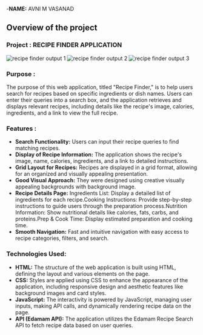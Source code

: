 -**NAME:** AVNI M VASANAD



## Overview of the project

### Project : RECIPE FINDER APPLICATION

![recipe finder output 1](https://github.com/user-attachments/assets/808b9b31-dbae-45c6-95e6-8e1922247ebe)
![recipe finder output 2](https://github.com/user-attachments/assets/e37f7a4d-dfc9-418a-9cfb-1272971f7882)
![recipe finder output 3](https://github.com/user-attachments/assets/a37a667b-24e8-4a39-a0d9-ae2154c6ead4)



### Purpose :
The purpose of this web application, titled "Recipe Finder," is to help users search for recipes based on specific ingredients or dish names. Users can enter their queries into a search box, and the application retrieves and displays relevant recipes, including details like the recipe's image, calories, ingredients, and a link to view the full recipe.

### Features :
- **Search Functionality:** Users can input their recipe queries to find matching recipes.
- **Display of Recipe Information:** The application shows the recipe's image, name, calories, ingredients, and a link to detailed instructions.
- **Grid Layout for Recipes:** Recipes are displayed in a grid format, allowing for an organized and visually appealing presentation.
- **Good Visual Approach:** They were designed using creative visually appealing backgrounds with background image.
- **Recipe Details Page:** Ingredients List: Display a detailed list of ingredients for each recipe.Cooking Instructions: Provide step-by-step instructions to guide users through the preparation process.Nutrition Information: Show nutritional details like calories, fats, carbs, and proteins.Prep & Cook Time: Display estimated preparation and cooking time.
- **Smooth Navigation:** Fast and intuitive navigation with easy access to recipe categories, filters, and search.


### Technologies Used:
- **HTML:** The structure of the web application is built using HTML, defining the layout and various elements on the page.
- **CSS:** Styles are applied using CSS to enhance the appearance of the application, including responsive design and aesthetic features like background images and card styles.
- **JavaScript:** The interactivity is powered by JavaScript, managing user inputs, making API calls, and dynamically rendering recipe data on the page.
- **API (Edamam API):** The application utilizes the Edamam Recipe Search API to fetch recipe data based on user queries.





